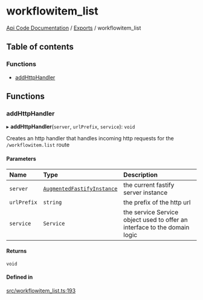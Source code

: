 # workflowitem\_list
 
[Api Code Documentation](../README.md) / [Exports](../modules.md) / workflowitem\_list

## Table of contents

### Functions

- [addHttpHandler](workflowitem_list.md#addhttphandler)

## Functions

### addHttpHandler

▸ **addHttpHandler**(`server`, `urlPrefix`, `service`): `void`

Creates an http handler that handles incoming http requests for the `/workflowitem.list` route

#### Parameters

| Name | Type | Description |
| :------ | :------ | :------ |
| `server` | [`AugmentedFastifyInstance`](../interfaces/types.AugmentedFastifyInstance.md) | the current fastify server instance |
| `urlPrefix` | `string` | the prefix of the http url |
| `service` | `Service` | the service Service object used to offer an interface to the domain logic |

#### Returns

`void`

#### Defined in

[src/workflowitem_list.ts:193](https://github.com/openkfw/TruBudget/blob/90402cb/api/src/workflowitem_list.ts#L193)
